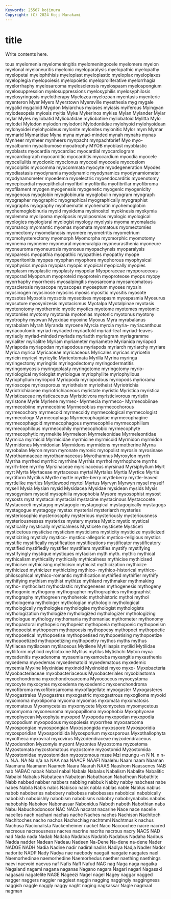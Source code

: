 ```yaml
---
Keywords: 25567 kojimura
Copyright: (C) 2024 Koji Murakami
---
```


# title

Write contents here.



tous myelomenia myelomeningitis myelomeningocele myelomere myelon myelonal myeloneuritis myelonic myeloparalysis
myelopathic myelopathy myelopetal myelophthisis myeloplast myeloplastic myeloplax myeloplaxes myeloplegia myelopoiesis
myelopoietic myeloproliferative myelorrhagia myelorrhaphy myelosarcoma myelosclerosis myelospasm myelospongium myelosuppression myelosuppressions
myelosyphilis myelosyphilosis myelosyringosis myelotherapy Myelozoa myelozoan myentasis myenteric myenteron Myer
Myers Myerstown Myersville myesthesia myg mygale mygalid mygaloid Mygdon Myiarchus
myiases myiasis myiferous Myingyan myiodesopsia myiosis myitis Myke Mykerinos mykiss
Mylan Mylander Mylar mylar Myles myliobatid Myliobatidae myliobatine myliobatoid Mylitta
Mylo mylodei Mylodon mylodon mylodont Mylodontidae mylohyoid mylohyoidean mylohyoidei mylohyoideus
mylonite mylonites mylonitic Mylor mym Mymar mymarid Mymaridae Myna myna
mynad-minded mynah mynahs mynas Mynheer mynheer mynheers mynpacht mynpachtbrief Myo
myo- myoalbumin myoalbumose myoatrophy MYOB myoblast myoblastic myoblasts myocardia myocardiac
myocardial myocardiogram myocardiograph myocarditic myocarditis myocardium myocdia myocele myocellulitis myoclonic
myoclonus myocoel myocoele myocoelom myocolpitis myocomma myocommata myocyte myodegeneration Myodes
myodiastasis myodynamia myodynamic myodynamics myodynamiometer myodynamometer myoedema myoelectric myoendocarditis myoenotomy
myoepicardial myoepithelial myofibril myofibrilla myofibrillar myofibroma myofilament myogen myogenesis myogenetic
myogenic myogenicity myogenous myoglobin myoglobinuria myoglobulin myogram myograph myographer myographic
myographical myographically myographist myographs myography myohaematin myohematin myohemoglobin myohemoglobinuria myoid
myoidema myoinositol myokinesis myokymia myolemma myolipoma myoliposis myoliposmias myologic myological
myologies myologisral myologist myology myolysis myoma myomalacia myomancy myomantic myomas
myomata myomatous myomectomies myomectomy myomelanosis myomere myometritis myometrium myomohysterectomy myomorph
Myomorpha myomorphic myomotomy myonema myoneme myoneural myoneuralgia myoneurasthenia myoneure myoneuroma
myoneurosis myonosus myopachynsis myoparalysis myoparesis myopathia myopathic myopathies myopathy myope
myoperitonitis myopes myophan myophore myophorous myophysical myophysics myopia myopias myopic
myopical myopically myopies myoplasm myoplastic myoplasty myopolar Myoporaceae myoporaceous myoporad
Myoporum myoproteid myoprotein myoproteose myops myopy myorrhaphy myorrhexis myosalpingitis myosarcoma
myosarcomatous myosclerosis myoscope myoscopes myoseptum myoses myosin myosinogen myosinose myosins
myosis myositic myositis myosote myosotes Myosotis myosotis myosotises myospasm myospasmia
Myosurus myosuture myosynizesis myotacismus Myotalpa Myotalpinae myotasis myotenotomy myothermic myotic
myotics myotome myotomes myotomic myotomies myotomy myotonia myotonias myotonic myotonus
myotony myotrophy myowun Myoxidae myoxine Myoxus Myra myrabalanus myrabolam Myrah
Myranda myrcene Myrcia myrcia myria- myriacanthous myriacoulomb myriad myriaded myriadfold
myriad-leaf myriad-leaves myriadly myriad-minded myriads myriadth myriagram myriagramme myrialiter myrialitre
Myriam myriameter myriametre Myrianida myriapod Myriapoda myriapodan myriapodous myriapods myriarch
myriarchy myriare Myrica myrica Myricaceae myricaceous Myricales myricas myricetin myricin
myricyl myricylic Myrientomata Myrilla Myrina myringa myringectomy myringitis myringodectomy myringodermatitis
myringomycosis myringoplasty myringotome myringotomy myrio- myriological myriologist myriologue myriophyllite myriophyllous
Myriophyllum myriopod Myriopoda myriopodous myriopods myriorama myrioscope myriosporous myriotheism myriotheist
Myriotrichia Myriotrichiaceae myriotrichiaceous myristate myristic Myristica myristica Myristicaceae myristicaceous Myristicivora
myristicivorous myristin myristone Myrle Myrlene myrmec- Myrmecia myrmeco- Myrmecobiinae myrmecobiine
myrmecobine Myrmecobius myrmecochorous myrmecochory myrmecoid myrmecoidy myrmecological myrmecologist myrmecology Myrmecophaga
Myrmecophagidae myrmecophagine myrmecophagoid myrmecophagous myrmecophile myrmecophilism myrmecophilous myrmecophily myrmecophobic myrmecophyte
myrmecophytic myrmekite Myrmeleon Myrmeleonidae Myrmeleontidae Myrmica myrmicid Myrmicidae myrmicine myrmicoid
Myrmidon myrmidon Myrmidones Myrmidonian Myrmidons myrmidons myrmotherine Myrna myrobalan Myron
myron myronate myronic myropolist myrosin myrosinase Myrothamnaceae myrothamnaceous Myrothamnus Myroxylon
myrrh Myrrha myrrhed myrrhic myrrhine Myrrhis myrrhol myrrhophore myrrhs myrrh-tree
myrrhy Myrsinaceae myrsinaceous myrsinad Myrsiphyllum Myrt myrt Myrta Myrtaceae myrtaceous
myrtal Myrtales Myrtia Myrtice Myrtie myrtiform Myrtilus Myrtle myrtle myrtle-berry
myrtleberry myrtle-leaved myrtlelike myrtles Myrtlewood myrtol Myrtus Myrvyn Myrwyn mysel
myself mysell Mysia Mysian mysid Mysidacea Mysidae mysidean mysids Mysis
mysogynism mysoid mysophilia mysophobia Mysore mysosophist mysost mysosts myst mystacal
mystacial mystacine mystacinous Mystacocete Mystacoceti mystagog mystagogic mystagogical mystagogically mystagogs
mystagogue mystagogy mystax mysterial mysteriarch mysteries mysteriosophic mysteriosophy mysterious mysteriously
mysteriousness mysteriousnesses mysterize mystery mystes Mystic mystic mystical mysticality mystically
mysticalness Mysticete mysticete Mysticeti mysticetous mysticise mysticism mysticisms mysticity mysticize
mysticized mysticizing mysticly mystico- mystico-allegoric mystico-religious mystics mystific mystifically mystification
mystifications mystificator mystificatory mystified mystifiedly mystifier mystifiers mystifies mystify mystifying
mystifyingly mystique mystiques mytacism myth myth. mythic mythical mythicalism mythicality
mythically mythicalness mythicise mythicised mythiciser mythicising mythicism mythicist mythicization mythicize
mythicized mythicizer mythicizing mythico- mythico-historical mythico-philosophical mythico-romantic mythification mythified mythifier
mythify mythifying mythism mythist mythize mythland mythmaker mythmaking mytho- mythoclast
mythoclastic mythogeneses mythogenesis mythogeny mythogonic mythogony mythographer mythographies mythographist mythography
mythogreen mythoheroic mythohistoric mythoi mythol mythologema mythologer mythologian mythologic mythological
mythologically mythologies mythologise mythologist mythologists mythologization mythologize mythologized mythologizer mythologizing
mythologue mythology mythomania mythomaniac mythometer mythonomy mythopastoral mythopeic mythopeist mythopoeia
mythopoeic mythopoeism mythopoeist mythopoem mythopoesis mythopoesy mythopoet mythopoetic mythopoetical mythopoetise
mythopoetised mythopoetising mythopoetize mythopoetized mythopoetizing mythopoetry mythos myths mythus Mytilacea
mytilacean mytilaceous Mytilene Mytiliaspis mytilid Mytilidae mytiliform mytiloid mytilotoxine Mytilus
mytilus Mytishchi Myton myxa myxadenitis myxadenoma myxaemia myxamoeba myxangitis myxasthenia
myxedema myxedemas myxedematoid myxedematous myxedemic myxemia Myxine Myxinidae myxinoid Myxinoidei
myxo myxo- Myxobacteria Myxobacteriaceae myxobacteriaceous Myxobacteriales myxoblastoma myxochondroma myxochondrosarcoma Myxococcus
myxocystoma myxocyte myxocytes myxoedema myxoedemic myxoenchondroma myxofibroma myxofibrosarcoma myxoflagellate myxogaster
Myxogasteres Myxogastrales Myxogastres myxogastric myxogastrous myxoglioma myxoid myxoinoma myxolipoma myxoma
myxomas myxomata myxomatosis myxomatous Myxomycetales myxomycete Myxomycetes myxomycetous myxomyoma myxoneuroma
myxopapilloma myxophobia Myxophyceae myxophycean Myxophyta myxopod Myxopoda myxopodan myxopodia myxopodium
myxopodous myxopoiesis myxorrhea myxosarcoma Myxospongiae myxospongian Myxospongida myxospore Myxosporidia myxosporidian
Myxosporidiida Myxosporium myxosporous Myxothallophyta myxotheca myxoviral myxovirus Myzodendraceae myzodendraceous Myzodendron
Myzomyia myzont Myzontes Myzostoma myzostoma Myzostomata myzostomatous myzostome myzostomid Myzostomida
Myzostomidae myzostomidan myzostomous mzee Mzi mzungu -n N N. n
n- n. N.A. NA Na n/a na NAA naa NAACP
NAAFI Naalehu Naam naam Naaman Naamana Naamann Naameh Naara Naarah
NAAS Naashom Naassenes NAB nab NABAC nabak Nabal nabal Nabala
Nabalas Nabalism Nabalite Nabalitic Nabaloi Nabalus Nabataean Nabatean Nabathaean Nabathean
Nabathite Nabb nabbed nabber nabbers nabbing nabbuk Nabby nabby nabcheat
nabe nabes Nabila Nabis nabis Nabisco nabk nabla nablas nable
Nablus nablus nabob naboberies nabobery nabobess nabobesses nabobical nabobically nabobish
nabobishly nabobism nabobisms nabobry nabobrynabobs nabobs nabobship Nabokov Nabonassar Nabonidus
Naboth naboth Nabothian nabs Nabu Nabuchodonosor NAC NACA nacarat nacarine
Nace nace nacelle nacelles nach nachani nachas nache Naches naches
Nachison Nachitoch Nachitoches nacho nachos Nachschlag nachtmml Nachtmusik nachus Nachusa
Nacionalista Nackenheimer nacket Naco Nacoochee nacre nacred nacreous nacreousness nacres
nacrine nacrite nacrous nacry NACS NAD nad Nada nada Nadab
Nadaba Nadabas Nadabb Nadabus Nadaha Nadbus Nadda nadder Nadean Nadeau
Nadeen Na-Dene Na-dene na-dene Nader NADGE NADH Nadia Nadine nadir
nadiral nadirs Nadiya Nadja Nadler Nador nadorite NADP Nady Nadya
nae naebody naegait naegate naegates nael Naemorhedinae naemorhedine Naemorhedus naether
naething naethings naevi naevoid naevus naf Nafis Nafl Nafud NAG
nag Naga naga nagaika Nagaland nagami nagana naganas Nagano nagara
Nagari nagari Nagasaki nagasaki nagatelite NAGE Nageezi Nagel nagel Nagey
naggar nagged nagger naggers naggier naggiest naggin nagging naggingly naggingness
naggish naggle naggly naggy naght naging nagkassar Nagle nagmaal nagman
